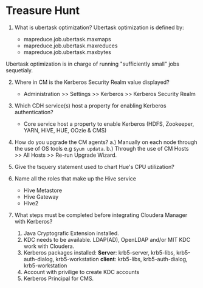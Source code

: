 # Treasure Hunt

1. What is ubertask optimization?
Ubertask optimization is defined by:

    * mapreduce.job.ubertask.maxmaps
    * mapreduce.job.ubertask.maxreduces
    * mapreduce.job.ubertask.maxbytes

Ubertask optimization is in charge of running "sufficiently small" jobs sequetialy.

2. Where in CM is the Kerberos Security Realm value displayed?

      * Administration >> Settings >> Kerberos >> Kerberos Security Realm

3. Which CDH service(s) host a property for enabling Kerberos authentication?

      * Core service host a property to enable Kerberos (HDFS, Zookeeper, YARN, HIVE, HUE, OOzie & CMS)

4. How do you upgrade the CM agents?
    a.) Manually on each node through the use of OS tools e.g `$yum updata`.
    b.) Through the use of CM Hosts >> All Hosts >> Re-run Upgrade Wizard.

5. Give the tsquery statement used to chart Hue's CPU utilization?
6. Name all the roles that make up the Hive service
      * Hive Metastore
      * Hive Gateway
      * Hive2

8. What steps must be completed before integrating Cloudera Manager with Kerberos?

    1. Java Cryptografic Extension installed.
    2. KDC needs to be available. LDAP(AD), OpenLDAP and/or MIT KDC work with Cloudera.
    3. Kerberos packages installed: 
        **Server**: krb5-server, krb5-libs, krb5-auth-dialog, krb5-workstation
        **client**: krb5-libs, krb5-auth-dialog, krb5-workstation
    4. Account with privilige to create KDC accounts
    5. Kerberos Principal for CMS.




